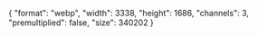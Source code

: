 {
  "format": "webp",
  "width": 3338,
  "height": 1686,
  "channels": 3,
  "premultiplied": false,
  "size": 340202
}
